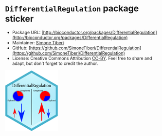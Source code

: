 # `DifferentialRegulation` package sticker

* Package URL: [http://bioconductor.org/packages/DifferentialRegulation](http://bioconductor.org/packages/DifferentialRegulation)
* Maintainer: [Simone Tiberi](https://sites.google.com/view/simonetiberi)
* GitHub: [https://github.com/SimoneTiberi/DifferentialRegulation](https://github.com/SimoneTiberi/DifferentialRegulation)
* License: Creative Commons Attribution
[CC-BY](https://creativecommons.org/licenses/by/2.0/). Feel free to
share and adapt, but don't forget to credit the author.

<img src=DifferentialRegulation.png height="200">
